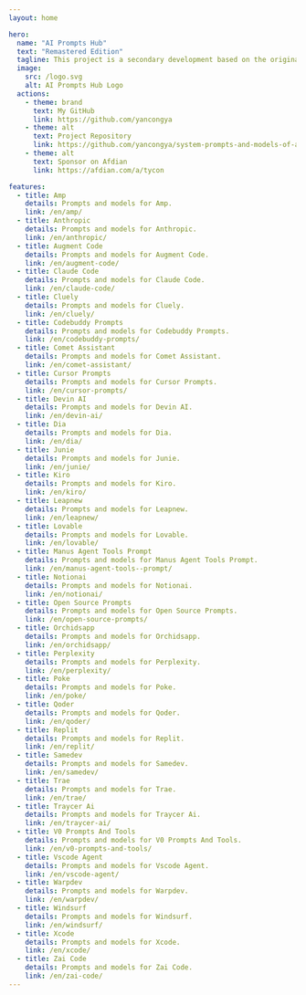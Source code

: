 ```yaml
---
layout: home

hero:
  name: "AI Prompts Hub"
  text: "Remastered Edition"
  tagline: This project is a secondary development based on the original. It has been refactored by yancongya into a modern documentation site using VitePress, providing a better browsing experience, bilingual support, and dark/light mode.
  image:
    src: /logo.svg
    alt: AI Prompts Hub Logo
  actions:
    - theme: brand
      text: My GitHub
      link: https://github.com/yancongya
    - theme: alt
      text: Project Repository
      link: https://github.com/yancongya/system-prompts-and-models-of-ai-tools
    - theme: alt
      text: Sponsor on Afdian
      link: https://afdian.com/a/tycon

features:
  - title: Amp
    details: Prompts and models for Amp.
    link: /en/amp/
  - title: Anthropic
    details: Prompts and models for Anthropic.
    link: /en/anthropic/
  - title: Augment Code
    details: Prompts and models for Augment Code.
    link: /en/augment-code/
  - title: Claude Code
    details: Prompts and models for Claude Code.
    link: /en/claude-code/
  - title: Cluely
    details: Prompts and models for Cluely.
    link: /en/cluely/
  - title: Codebuddy Prompts
    details: Prompts and models for Codebuddy Prompts.
    link: /en/codebuddy-prompts/
  - title: Comet Assistant
    details: Prompts and models for Comet Assistant.
    link: /en/comet-assistant/
  - title: Cursor Prompts
    details: Prompts and models for Cursor Prompts.
    link: /en/cursor-prompts/
  - title: Devin AI
    details: Prompts and models for Devin AI.
    link: /en/devin-ai/
  - title: Dia
    details: Prompts and models for Dia.
    link: /en/dia/
  - title: Junie
    details: Prompts and models for Junie.
    link: /en/junie/
  - title: Kiro
    details: Prompts and models for Kiro.
    link: /en/kiro/
  - title: Leapnew
    details: Prompts and models for Leapnew.
    link: /en/leapnew/
  - title: Lovable
    details: Prompts and models for Lovable.
    link: /en/lovable/
  - title: Manus Agent Tools Prompt
    details: Prompts and models for Manus Agent Tools Prompt.
    link: /en/manus-agent-tools--prompt/
  - title: Notionai
    details: Prompts and models for Notionai.
    link: /en/notionai/
  - title: Open Source Prompts
    details: Prompts and models for Open Source Prompts.
    link: /en/open-source-prompts/
  - title: Orchidsapp
    details: Prompts and models for Orchidsapp.
    link: /en/orchidsapp/
  - title: Perplexity
    details: Prompts and models for Perplexity.
    link: /en/perplexity/
  - title: Poke
    details: Prompts and models for Poke.
    link: /en/poke/
  - title: Qoder
    details: Prompts and models for Qoder.
    link: /en/qoder/
  - title: Replit
    details: Prompts and models for Replit.
    link: /en/replit/
  - title: Samedev
    details: Prompts and models for Samedev.
    link: /en/samedev/
  - title: Trae
    details: Prompts and models for Trae.
    link: /en/trae/
  - title: Traycer Ai
    details: Prompts and models for Traycer Ai.
    link: /en/traycer-ai/
  - title: V0 Prompts And Tools
    details: Prompts and models for V0 Prompts And Tools.
    link: /en/v0-prompts-and-tools/
  - title: Vscode Agent
    details: Prompts and models for Vscode Agent.
    link: /en/vscode-agent/
  - title: Warpdev
    details: Prompts and models for Warpdev.
    link: /en/warpdev/
  - title: Windsurf
    details: Prompts and models for Windsurf.
    link: /en/windsurf/
  - title: Xcode
    details: Prompts and models for Xcode.
    link: /en/xcode/
  - title: Zai Code
    details: Prompts and models for Zai Code.
    link: /en/zai-code/
---
```

